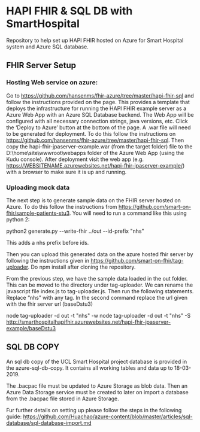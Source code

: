 # HAPI FHIR & SQL DB with SmartHospital
Repository to help set up HAPI FHIR hosted on Azure for Smart Hospital system and Azure SQL database.


## FHIR Server Setup
### Hosting Web service on azure:
Go to https://github.com/hansenms/fhir-azure/tree/master/hapi-fhir-sql and follow the instructions provided on the page. This provides a template that deploys the infrastructure for running the HAPI FHIR example server as a Azure Web App with an Azure SQL Database backend. The Web App will be configured with all necessary connection strings, java versions, etc. Click the ‘Deploy to Azure’ button at the bottom of the page.
A .war file will need to be generated for deployment. To do this follow the instructions on https://github.com/hansenms/fhir-azure/tree/master/hapi-fhir-sql. Then copy the hapi-fhir-jpaserver-example.war (from the target folder) file to the D:\home\site\wwwroot\webapps folder of the Azure Web App (using the Kudu console).
After deployment visit the web app (e.g. https://WEBSITENAME.azurewebsites.net/hapi-fhir-jpaserver-example/) with a browser to make sure it is up and running.

### Uploading mock data
The next step is to generate sample data on the FHIR server hosted on Azure. To do this follow the instructions from https://github.com/smart-on-fhir/sample-patients-stu3. You will need to run a command like this using python 2:

python2 generate.py --write-fhir ../out --id-prefix "nhs"

This adds a nhs prefix before ids.
 
Then you can upload this generated data on the azure hosted fhir server by following the instructions given in https://github.com/smart-on-fhir/tag-uploader. Do npm install after cloning the repository.

From the previous step, we have the sample data loaded in the out folder. This can be moved to the directory under tag-uploader. We can rename the javascript file index.js to tag-uploader.js. Then run the following statements. Replace “nhs” with any tag. In the second command replace the url given with the fhir server url (baseDstu3)

node tag-uploader -d out -t "nhs" -w
node tag-uploader -d out -t "nhs" -S http://smarthospitalhapifhir.azurewebsites.net/hapi-fhir-jpaserver-example/baseDstu3

## SQL DB COPY
An sql db copy of the UCL Smart Hospital project database is provided in the azure-sql-db-copy. It contains all working tables and data up to 18-03-2019.

The .bacpac file must be updated to Azure Storage as blob data. Then an Azure Data Storage service must be created to later on import a database from the .bacpac file stored in Azure Storage.

Fur further details on setting up please follow the steps in the following guide:
https://github.com/Huachao/azure-content/blob/master/articles/sql-database/sql-database-import.md
